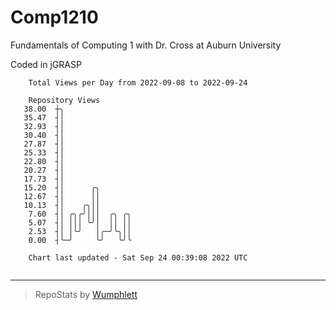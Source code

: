 # Comp1210
Fundamentals of Computing 1 with Dr. Cross at Auburn University

Coded in jGRASP

```
    Total Views per Day from 2022-09-08 to 2022-09-24

    Repository Views
   38.00  ┼╮
   35.47  ┤│
   32.93  ┤│
   30.40  ┤│
   27.87  ┤│
   25.33  ┤│
   22.80  ┤│
   20.27  ┤│
   17.73  ┤│
   15.20  ┤│      ╭╮
   12.67  ┤│      ││
   10.13  ┤│    ╭╮││
    7.60  ┤│ ╭╮╭╯│││  ╭╮ ╭╮
    5.07  ┤│ │││ ╰╯│  ││ ││
    2.53  ┤│ │╰╯   │╭─╯╰╮││
    0.00  ┤╰─╯     ╰╯   ╰╯╰

    Chart last updated - Sat Sep 24 00:39:08 2022 UTC
    
```

---

> RepoStats by [Wumphlett](https://github.com/Wumphlett)
